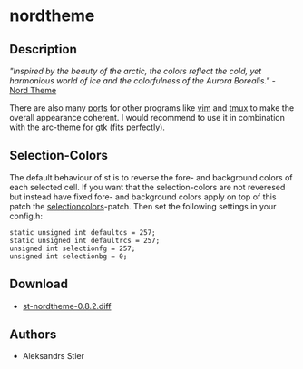 nordtheme
=========

Description
-----------
*"Inspired by the beauty of the arctic, the colors reflect the cold, yet harmonious world of ice and the colorfulness of the Aurora Borealis."* - [Nord Theme](https://www.nordtheme.com/)

There are also many [ports](https://www.nordtheme.com/ports) for other programs like [vim](https://www.nordtheme.com/ports/vim) and [tmux](https://www.nordtheme.com/ports/tmux) to make the overall appearance coherent. I would recommend to use it in combination with the arc-theme for gtk (fits perfectly).

Selection-Colors
----------------

The default behaviour of st is to reverse the fore- and background colors of each selected cell. If you want that the selection-colors are not reveresed but instead have fixed fore- and background colors apply on top of this patch the [selectioncolors](../selectioncolors/)-patch. Then set the following settings in your config.h:

```
static unsigned int defaultcs = 257;
static unsigned int defaultrcs = 257;
unsigned int selectionfg = 257;
unsigned int selectionbg = 0;
```

Download
--------
* [st-nordtheme-0.8.2.diff](st-nordtheme-0.8.2.diff)

Authors
-------
* Aleksandrs Stier
